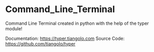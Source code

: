 # Command_Line_Terminal

Command Line Terminal created in python with the help of the typer module! 

Documentation: https://typer.tiangolo.com
Source Code: https://github.com/tiangolo/typer





